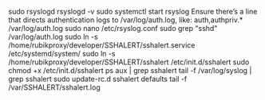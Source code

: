 sudo rsyslogd
rsyslogd -v
sudo systemctl start rsyslog
Ensure there’s a line that directs authentication logs to /var/log/auth.log, like:
auth,authpriv.*    /var/log/auth.log
sudo nano /etc/rsyslog.conf
sudo grep "sshd" /var/log/auth.log
sudo ln -s /home/rubikproxy/developer/SSHALERT/sshalert.service /etc/systemd/system/
sudo ln -s /home/rubikproxy/developer/SSHALERT/sshalert /etc/init.d/sshalert
sudo chmod +x /etc/init.d/sshalert
ps aux | grep sshalert
tail -f /var/log/syslog | grep sshalert
sudo update-rc.d sshalert defaults
tail -f /var/SSHALERT/sshalert.log

